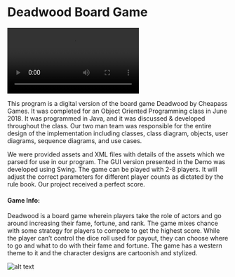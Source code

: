 # Deadwood Board Game

![Video Demo](https://raw.githubusercontent.com/prestondcarroll/projects/master/school/Deadwood_Board_Game/deadwood_demo.mp4)

This program is a digital version of the board game Deadwood by Cheapass Games. It was completed for an Object Oriented Programming
class in June 2018. It was programmed in Java, and it was discussed & developed throughout the class. Our two man team was 
responsible for the entire design of the implementation including classes, class diagram, objects, user diagrams, sequence diagrams,
and use cases. 

We were provided assets and XML files with details of the assets which we parsed for use in our program. The GUI version presented 
in the Demo was developed using Swing. The game can be played with 2-8 players. It will adjust the correct parameters for
different player counts as dictated by the rule book. Our project received a perfect score.

#### Game Info:
Deadwood is a board game wherein players take the role of actors and go around increasing their fame, fortune, and rank. 
The game mixes chance with some strategy for players to compete to get the highest score. While the player can’t control 
the dice roll used for payout, they can choose where to go and what to do with their fame and fortune. The game has a western
theme to it and the character designs are cartoonish and stylized. 

![alt text](https://raw.githubusercontent.com/prestondcarroll/projects/master/school/Deadwood_Board_Game/deawood.png)
